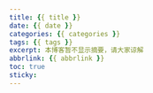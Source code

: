 ```yaml
---
title: {{ title }}
date: {{ date }}
categories: {{ categories }}
tags: {{ tags }}
excerpt: 本博客暂不显示摘要，请大家谅解
abbrlink: {{ abbrlink }}
toc: true 
sticky: 
---
```


